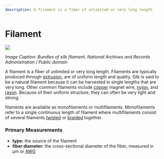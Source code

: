 ```yaml
---
description: A filament is a fiber of unlimited or very long length
---
```


# Filament

![](../.gitbook/assets/1600px-industries_of_war_-_silk_-_manufacture_of_silk_for_balloons-_cartridge_belt_cloth-_parachutes-_et_cetera_-_nara_-_45489601.jpg)

_Image Caption: Bundles of silk filament. National Archives and Records Administration / Public domain_  
  
A filament is a fiber of unlimited or very long length. Filaments are typically produced through [extrusion](../process/extruding-3d-printing.md), are of uniform length and quality. Silk is said to be a natural filament because it can be harvested in single lengths that are very long. Other common filaments include [copper](../materials/metallic-fibers.md#copper) magnet wire, [nylon](../materials/synthetic-fibers.md#nylon), and [rayon](../materials/synthetic-fibers.md#rayon). Because of their uniform structure, they can often be very light and strong. 

filaments are available as monofilaments or multifilaments. Monofilaments refer to a single continuous length of filament where multifilaments consist of several filaments [twisted](../process/plying/) or [braided](../process/braiding.md) together.

### **Primary Measurements**

* **type:** the source of the filament
* **fiber diameter:** the cross-sectional diameter of the fiber, measured in µm or [AWG](https://en.wikipedia.org/wiki/American_wire_gauge)

